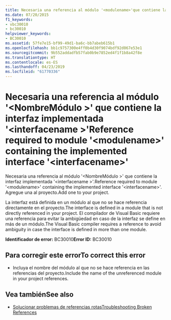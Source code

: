 ```yaml
---
title: Necesaria una referencia al módulo '<modulename>'que contiene la interfaz implementada'<interfacename>'
ms.date: 07/20/2015
f1_keywords:
- vbc30010
- bc30010
helpviewer_keywords:
- BC30010
ms.assetid: 57fe7e15-bf99-49d1-ba6c-bb7abeb615b1
ms.openlocfilehash: bb1c9757300e4ff0b4d30f9074bdf92d067e53e1
ms.sourcegitcommit: 9b552addadfb57fab0b9e7852ed4f1f1b8a42f8e
ms.translationtype: HT
ms.contentlocale: es-ES
ms.lasthandoff: 04/23/2019
ms.locfileid: "61770336"
---
```

# <a name="reference-required-to-module-modulename-containing-the-implemented-interface-interfacename"></a><span data-ttu-id="d68b5-102">Necesaria una referencia al módulo '\<NombreMódulo >' que contiene la interfaz implementada '\<interfacename >'</span><span class="sxs-lookup"><span data-stu-id="d68b5-102">Reference required to module '\<modulename>' containing the implemented interface '\<interfacename>'</span></span>
<span data-ttu-id="d68b5-103">Necesaria una referencia al módulo '\<NombreMódulo >' que contiene la interfaz implementada '\<interfacename >'.</span><span class="sxs-lookup"><span data-stu-id="d68b5-103">Reference required to module '\<modulename>' containing the implemented interface '\<interfacename>'.</span></span> <span data-ttu-id="d68b5-104">Agregue una al proyecto.</span><span class="sxs-lookup"><span data-stu-id="d68b5-104">Add one to your project.</span></span>  
  
 <span data-ttu-id="d68b5-105">La interfaz está definida en un módulo al que no se hace referencia directamente en el proyecto.</span><span class="sxs-lookup"><span data-stu-id="d68b5-105">The interface is defined in a module that is not directly referenced in your project.</span></span> <span data-ttu-id="d68b5-106">El compilador de Visual Basic requiere una referencia para evitar la ambigüedad en caso de la interfaz se define en más de un módulo.</span><span class="sxs-lookup"><span data-stu-id="d68b5-106">The Visual Basic compiler requires a reference to avoid ambiguity in case the interface is defined in more than one module.</span></span>  
  
 <span data-ttu-id="d68b5-107">**Identificador de error:** BC30010</span><span class="sxs-lookup"><span data-stu-id="d68b5-107">**Error ID:** BC30010</span></span>  
  
## <a name="to-correct-this-error"></a><span data-ttu-id="d68b5-108">Para corregir este error</span><span class="sxs-lookup"><span data-stu-id="d68b5-108">To correct this error</span></span>  
  
- <span data-ttu-id="d68b5-109">Incluya el nombre del módulo al que no se hace referencia en las referencias del proyecto.</span><span class="sxs-lookup"><span data-stu-id="d68b5-109">Include the name of the unreferenced module in your project references.</span></span>  
  
## <a name="see-also"></a><span data-ttu-id="d68b5-110">Vea también</span><span class="sxs-lookup"><span data-stu-id="d68b5-110">See also</span></span>

- [<span data-ttu-id="d68b5-111">Solucionar problemas de referencias rotas</span><span class="sxs-lookup"><span data-stu-id="d68b5-111">Troubleshooting Broken References</span></span>](/visualstudio/ide/troubleshooting-broken-references)

